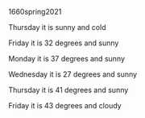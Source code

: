 1660spring2021

Thursday it is sunny and cold

Friday it is 32 degrees and sunny

Monday it is 37 degrees and sunny

Wednesday it is 27 degrees and sunny

Thursday it is 41 degrees and sunny

Friday it is 43 degrees and cloudy